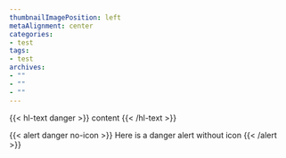 ```yaml
---
thumbnailImagePosition: left
metaAlignment: center
categories:
- test
tags:
- test
archives:
- ""
- ""
- ""
---
```


{{< hl-text danger >}}
content
{{< /hl-text >}}

{{< alert danger no-icon >}}
Here is a danger alert without icon
{{< /alert >}}
